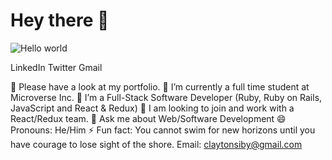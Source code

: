 # Hey there :wave:

<img src="https://raw.githubusercontent.com/sagar-viradiya/sagar-viradiya/master/resources/banner.png" alt="Hello world">

LinkedIn Twitter Gmail

💬 Please have a look at my portfolio.
🔭 I’m currently a full time student at Microverse Inc.
🌱 I’m a Full-Stack Software Developer (Ruby, Ruby on Rails, JavaScript and React & Redux)
👯 I am looking to join and work with a React/Redux team.
💬 Ask me about Web/Software Development
😄 Pronouns: He/Him
⚡ Fun fact: You cannot swim for new horizons until you have courage to lose sight of the shore.
Email: claytonsiby@gmail.com




